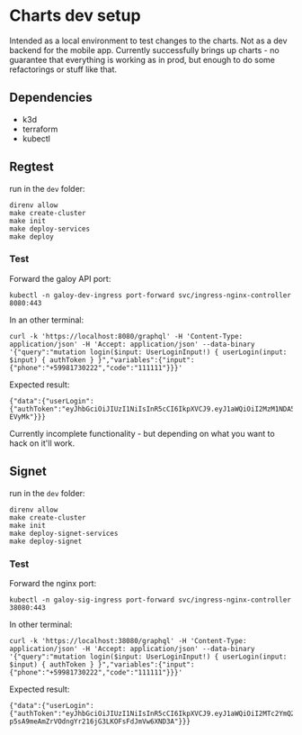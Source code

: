 # Charts dev setup

Intended as a local environment to test changes to the charts. Not as a dev backend for the mobile app.
Currently successfully brings up charts - no guarantee that everything is working as in prod, but enough to do some refactorings or stuff like that.

## Dependencies

- k3d
- terraform
- kubectl

## Regtest

run in the `dev` folder:
```
direnv allow
make create-cluster
make init
make deploy-services
make deploy
```

### Test

Forward the galoy API port:
```
kubectl -n galoy-dev-ingress port-forward svc/ingress-nginx-controller 8080:443
```
In an other terminal:
```
curl -k 'https://localhost:8080/graphql' -H 'Content-Type: application/json' -H 'Accept: application/json' --data-binary '{"query":"mutation login($input: UserLoginInput!) { userLogin(input: $input) { authToken } }","variables":{"input":{"phone":"+59981730222","code":"111111"}}}'
```

Expected result:
```
{"data":{"userLogin":{"authToken":"eyJhbGciOiJIUzI1NiIsInR5cCI6IkpXVCJ9.eyJ1aWQiOiI2MzM1NDA5MTgzZmZmNTFiYWUyMjE1OWQiLCJuZXR3b3JrIjoicmVndGVzdCIsImlhdCI6MTY2NDQzNDMyMX0.Dc6M49I6TQfqS0ZlmIMrwu71GdCcDDzwZsyTb-EVyMk"}}}
```

Currently incomplete functionality - but depending on what you want to hack on it'll work.


## Signet

run in the `dev` folder:
```
direnv allow
make create-cluster
make init
make deploy-signet-services
make deploy-signet
```

### Test

Forward the nginx port:
```
kubectl -n galoy-sig-ingress port-forward svc/ingress-nginx-controller 38080:443
```

In other terminal:
```
curl -k 'https://localhost:38080/graphql' -H 'Content-Type: application/json' -H 'Accept: application/json' --data-binary '{"query":"mutation login($input: UserLoginInput!) { userLogin(input: $input) { authToken } }","variables":{"input":{"phone":"+59981730222","code":"111111"}}}'
```

Expected result:
```
{"data":{"userLogin":{"authToken":"eyJhbGciOiJIUzI1NiIsInR5cCI6IkpXVCJ9.eyJ1aWQiOiI2MTc2YmQ2NmQ0MmFkYWIzNjM2MmEyY2QiLCJuZXR3b3JrIjoibWFpbm5ldCIsImlhdCI6MTYzNTE3MTY4Nn0.n-p5sA9meAmZrVOdngYr216jG3LKOFsFdJmVw6XND3A"}}}
```
